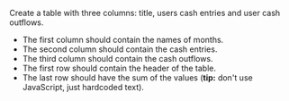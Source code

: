 
Create a table with three columns: title, users cash entries and user cash outflows.
* The first column should contain the names of months.
* The second column should contain the cash entries.
* The third column should contain the cash outflows.
* The first row should contain the header of the table.
* The last row should have the sum of the values (**tip:** don't use JavaScript, just hardcoded text).
